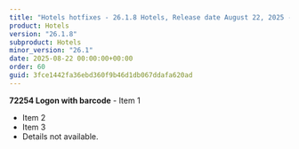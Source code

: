 ```yaml
---
title: "Hotels hotfixes - 26.1.8 Hotels, Release date August 22, 2025 - Hotfixes"
product: Hotels
version: "26.1.8"
subproduct: Hotels
minor_version: "26.1"
date: 2025-08-22 00:00:00+00:00
order: 60
guid: 3fce1442fa36ebd360f9b46d1db067ddafa620ad
---
```


**72254 Logon with barcode** - Item 1- Item 2- Item 3- Details not available.
